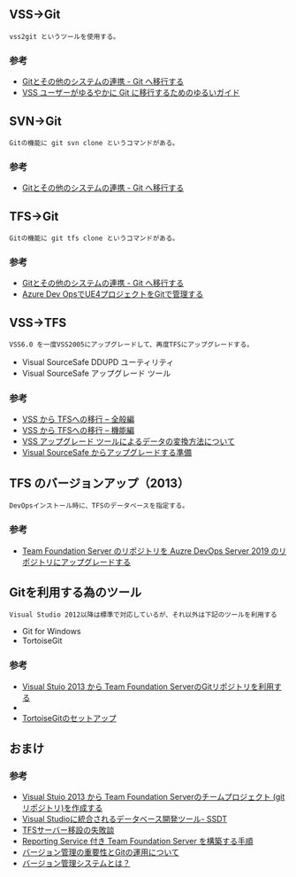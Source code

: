 ## VSS→Git
	vss2git というツールを使用する。
### 参考
* [Gitとその他のシステムの連携 - Git へ移行する](https://git-scm.com/book/ja/v2/Gitとその他のシステムの連携-Git-へ移行する)
* [VSS ユーザーがゆるやかに Git に移行するためのゆるいガイド](https://blog.evangelism.jp/entry/vss-to-git-with-sourcetree)


## SVN→Git
	Gitの機能に git svn clone というコマンドがある。
### 参考
* [Gitとその他のシステムの連携 - Git へ移行する](https://git-scm.com/book/ja/v2/Gitとその他のシステムの連携-Git-へ移行する)


## TFS→Git
	Gitの機能に git tfs clone というコマンドがある。

### 参考
* [Gitとその他のシステムの連携 - Git へ移行する](https://git-scm.com/book/ja/v2/Gitとその他のシステムの連携-Git-へ移行する)
* [Azure Dev OpsでUE4プロジェクトをGitで管理する](http://historia.co.jp/archives/12245/)


## VSS→TFS
	VSS6.0 を一度VSS2005にアップグレードして、再度TFSにアップグレードする。
* Visual SourceSafe DDUPD ユーティリティ
* Visual SourceSafe アップグレード ツール

### 参考
* [VSS から TFSへの移行 – 全般編](https://blogs.msdn.microsoft.com/jpvsblog/2014/05/07/vss-tfs-2/)
* [VSS から TFSへの移行 – 機能編](https://blogs.msdn.microsoft.com/jpvsblog/2014/05/16/vss-tfs/)
* [VSS アップグレード ツールによるデータの変換方法について](https://docs.microsoft.com/ja-jp/previous-versions/ms253166(v=vs.120)#history)
* [Visual SourceSafe からアップグレードする準備](https://docs.microsoft.com/ja-jp/previous-versions/ms253127(v=vs.120))


## TFS のバージョンアップ（2013）
	DevOpsインストール時に、TFSのデータベースを指定する。

### 参考
* [Team Foundation Server のリポジトリを Auzre DevOps Server 2019 のリポジトリにアップグレードする](https://www.ipentec.com/document/azure-devops-server-2019-upgrade-from-team-foundation-server)

## Gitを利用する為のツール
	Visual Studio 2012以降は標準で対応しているが、それ以外は下記のツールを利用する
* Git for Windows
* TortoiseGit 
### 参考
* [Visual Stuio 2013 から Team Foundation ServerのGitリポジトリを利用する](https://qiita.com/SkyLaptor/items/6347f38c8c010f4d5bd2)
* []()
* [TortoiseGitのセットアップ](https://qiita.com/SkyLaptor/items/6347f38c8c010f4d5bd2)


## おまけ

### 参考
* [Visual Stuio 2013 から Team Foundation Serverのチームプロジェクト (gitリポジトリ)を作成する](https://www.ipentec.com/document/visual-studio-2013-create-tfs-project)
* [Visual Studioに統合されるデータベース開発ツール- SSDT](https://kkamegawa.hatenablog.jp/entry/2014/12/08/003000)
* [TFSサーバー移設の失敗談](https://qiita.com/naojin/items/96e4a8a9cd36a5d9a491)
* [Reporting Service 付き Team Foundation Server を構築する手順](https://qiita.com/takutoy/items/5d5d501d97d518fbd802)
* [バージョン管理の重要性とGitの運用について](https://techracho.bpsinc.jp/hachi8833/2017_03_14/36735)
* [バージョン管理システムとは？](https://hnavi.co.jp/knowledge/blog/version_control_system/)

